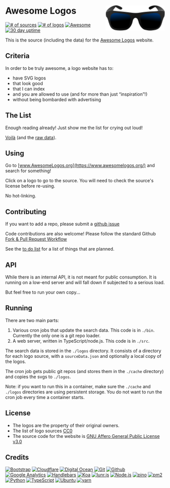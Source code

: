 
# Awesome Logos [<img alt="AwesomeLogos Logo" src="static/images/logo.svg" height="80" align="right" />](https://www.awesomelogos.org/)

[![# of sources](https://img.shields.io/badge/dynamic/json.svg?label=sources&url=https%3A%2F%2Fwww.awesomelogos.org%2Fstatus.json&query=%24.sourcecount)](https://www.awesomelogos.org/sources/index.html)
[![# of logos](https://img.shields.io/badge/dynamic/json.svg?label=logos&url=https%3A%2F%2Fwww.awesomelogos.org%2Fstatus.json&query=%24.imagecount)](https://www.awesomelogos.org/)
[![Awesome](https://awesome.re/badge.svg)](https://awesome.re)
[![30 day uptime](https://img.shields.io/nodeping/uptime/1q4eb7g7-qh9u-4q9p-8tfd-5glw1j16n57n.svg?label=30-day%20uptime&style=flat)](https://nodeping.com/reports/checks/1q4eb7g7-qh9u-4q9p-8tfd-5glw1j16n57n)

This is the source (including the data) for the [Awesome Logos](https://www.awesomelogos.org/) website.

## Criteria

In order to be truly awesome, a logo website has to:

* have SVG logos
* that look good
* that I can index
* and you are allowed to use (and for more than just “inspiration”!)
* without being bombarded with advertising

## The List

Enough reading already!  Just show me the list for crying out loud!

[Voilà](https://www.awesomelogos.org/sources/index.html) (and the [raw data](https://github.com/AwesomeLogos/awesome-logos/blob/master/data/sources.yaml)).

## Using

Go to [www.AwesomeLogos.org](https://www.awesomelogos.org/) and search for something!

Click on a logo to go to the source.  You will need to check the source's license before re-using.

No hot-linking.

## Contributing

If you want to add a repo, please submit a [github issue](https://github.com/AwesomeLogos/awesome-logos/issues/new)

Code contributions are also welcome!  Please follow the standard Github [Fork & Pull Request Workflow](https://gist.github.com/Chaser324/ce0505fbed06b947d962)

See the [to do list](TODO.md) for a list of things that are planned.

## API

While there is an internal API, it is not meant for public consumption.  It is running on a low-end
server and will fall down if subjected to a serious load.

But feel free to run your own copy...

## Running

There are two main parts:

 1. Various cron jobs that update the search data.  This code is in `./bin`.  Currently the only one is a git repo loader.
 2. A web server, written in TypeScript/node.js.  This code is in `./src`.

The search data is stored in the `./logos` directory.  It consists of a directory for each
logo source, with a `sourceData.json` and optionally a local copy of the logos.

The cron job gets public git repos (and stores them in the `./cache` directory) and copies the svgs to `./logos`.

Note: if you want to run this in a container, make sure the `./cache` and `./logos` directories are using persistent storage.  You do not want
to run the cron job every time a container starts.

## License

* The logos are the property of their original owners.
* The list of logo sources [CC0](LICENSE-list.txt)
* The source code for the website is [GNU Affero General Public License v3.0](LICENSE-code.txt)

## Credits

[![Bootstrap](https://www.vectorlogo.zone/logos/getbootstrap/getbootstrap-ar21.svg)](http://getbootstrap.com/ "HTML/CSS Framework")
[![Cloudflare](https://www.vectorlogo.zone/logos/cloudflare/cloudflare-ar21.svg)](https://www.cloudflare.com/ "CDN")
[![Digital Ocean](https://www.vectorlogo.zone/logos/digitalocean/digitalocean-ar21.svg)](https://www.digitalocean.com/ "Hosting")
[![Git](https://www.vectorlogo.zone/logos/git-scm/git-scm-ar21.svg)](https://git-scm.com/ "Version control")
[![Github](https://www.vectorlogo.zone/logos/github/github-ar21.svg)](https://github.com/ "Code hosting")
[![Google Analytics](https://www.vectorlogo.zone/logos/google_analytics/google_analytics-ar21.svg)](https://www.google.com/analytics "Traffic Measurement")
[![Handlebars](https://www.vectorlogo.zone/logos/handlebarsjs/handlebarsjs-ar21.svg)](http://handlebarsjs.com/ "Templating")
[![Koa](https://www.vectorlogo.zone/logos/koajs/koajs-ar21.svg)](https://koajs.com/ "Web framework")
[![lunr.js](https://www.vectorlogo.zone/logos/lunrjs/lunrjs-ar21.svg)](https://lunrjs.com/ "Full-text search")
[![Node.js](https://www.vectorlogo.zone/logos/nodejs/nodejs-ar21.svg)](https://nodejs.org/ "Application Server")
[![pino](https://www.vectorlogo.zone/logos/getpinoio/getpinoio-ar21.svg)](https://www.getpino.io/ "Logging")
[![pm2](https://www.vectorlogo.zone/logos/pm2io/pm2io-ar21.svg)](https://pm2.io/ "NodeJS process management")
[![Python](https://www.vectorlogo.zone/logos/python/python-ar21.svg)](https://www.python.org/ "data load script")
[![TypeScript](https://www.vectorlogo.zone/logos/typescriptlang/typescriptlang-ar21.svg)](https://www.typescriptlang.org/ "Programming Language")
[![Ubuntu](https://www.vectorlogo.zone/logos/ubuntu/ubuntu-ar21.svg)](https://ubuntu.com/ "Server OS")
[![yarn](https://www.vectorlogo.zone/logos/yarnpkg/yarnpkg-ar21.svg)](https://yarnpkg.com/en/ "JS Package Management")

